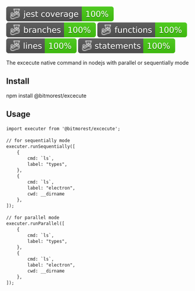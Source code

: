 ![Coverage](./badges/coverage-jest%20coverage.svg)
![Branches](./badges/coverage-branches.svg)
![Functions](./badges/coverage-functions.svg)
![Lines](./badges/coverage-lines.svg)
![Statements](./badges/coverage-statements.svg)

The excecute native command in nodejs with parallel or sequentially mode

## Install

npm install @bitmorest/excecute

## Usage

```
import executer from '@bitmorest/excecute';

// for sequentially mode
executer.runSequentially([
    {
        cmd: `ls`,
        label: "types",
    },
    {
        cmd: `ls`,
        label: "electron",
        cwd: __dirname
    },
]);

// for parallel mode
executer.runParallel([
    {
        cmd: `ls`,
        label: "types",
    },
    {
        cmd: `ls`,
        label: "electron",
        cwd: __dirname
    },
]);
```
